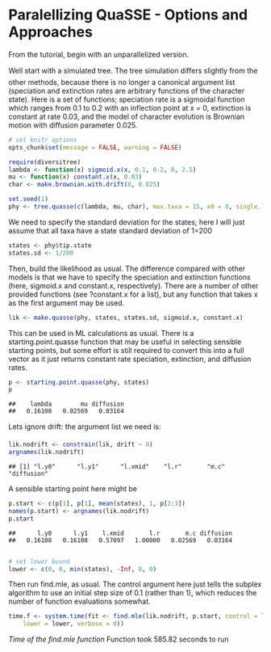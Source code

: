 Paralellizing QuaSSE - Options and Approaches
========================================================

From the tutorial, begin with an unparallelized version. 

Well start with a simulated tree. The tree simulation differs slightly from the other methods, because
there is no longer a canonical argument list (speciation and extinction rates are arbitrary functions of the
character state). Here is a set of functions; speciation rate is a sigmoidal function which ranges from 0.1
to 0.2 with an inflection point at x = 0, extinction is constant at rate 0.03, and the model of character
evolution is Brownian motion with diffusion parameter 0.025.



```r
# set knitr options
opts_chunk$set(message = FALSE, warning = FALSE)
```



```r
require(diversitree)
lambda <- function(x) sigmoid.x(x, 0.1, 0.2, 0, 2.5)
mu <- function(x) constant.x(x, 0.03)
char <- make.brownian.with.drift(0, 0.025)
```



```r
set.seed(1)
phy <- tree.quasse(c(lambda, mu, char), max.taxa = 15, x0 = 0, single.lineage = FALSE)
```


We need to specify the standard deviation for the states; here I will just assume that all taxa have a state
standard deviation of 1=200


```r
states <- phy$tip.state
states.sd <- 1/200
```


Then, build the likelihood as usual. The difference compared with other models is that we have to specify
the speciation and extinction functions (here, sigmoid.x and constant.x, respectively). There are a
number of other provided functions (see ?constant.x for a list), but any function that takes x as the first
argument may be used.


```r
lik <- make.quasse(phy, states, states.sd, sigmoid.x, constant.x)
```


This can be used in ML calculations as usual. There is a starting.point.quasse function that may
be useful in selecting sensible starting points, but some effort is still required to convert this into a full
vector as it just returns constant rate speciation, extinction, and diffusion rates.


```r
p <- starting.point.quasse(phy, states)
p
```

```
##    lambda        mu diffusion 
##   0.16108   0.02569   0.03164
```


Lets ignore drift: the argument list we need is:


```r
lik.nodrift <- constrain(lik, drift ~ 0)
argnames(lik.nodrift)
```

```
## [1] "l.y0"      "l.y1"      "l.xmid"    "l.r"       "m.c"       "diffusion"
```


A sensible starting point here might be


```r
p.start <- c(p[1], p[1], mean(states), 1, p[2:3])
names(p.start) <- argnames(lik.nodrift)
p.start
```

```
##      l.y0      l.y1    l.xmid       l.r       m.c diffusion 
##   0.16108   0.16108   0.57097   1.00000   0.02569   0.03164
```

```r

# set lower bound
lower <- c(0, 0, min(states), -Inf, 0, 0)
```


Then run find.mle, as usual. The control argument here just tells the subplex algorithm to use an
initial step size of 0.1 (rather than 1), which reduces the number of function evaluations somewhat.


```r
time.f <- system.time(fit <- find.mle(lik.nodrift, p.start, control = list(parscale = 0.1), 
    lower = lower, verbose = 0))
```


*Time of the find.mle function*
Function took 585.82 seconds to run
